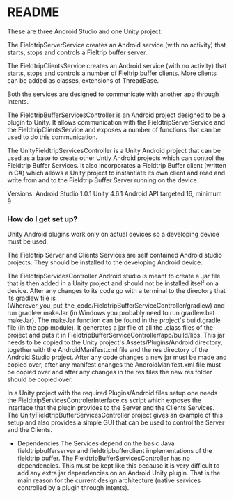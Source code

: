 # README #

These are three Android Studio and one Unity project.

The FieldtripServerService creates an Android  service (with no activity) that starts, stops and controls a Fieltrip buffer server.

The FieldtripClientsService creates an Android service (with no activity) that starts, stops and  controls a number of Fieltrip buffer clients. More clients can be added as classes, extensions of ThreadBase.

Both the services are designed to communicate with another app through Intents.

The FieldtripBufferServicesController is an Android project designed to be a plugin to Unity. It allows communication with the FieldtripServerService and the FieldtripClientsService and exposes a number of functions that can be used to do this communication.

The UnityFieldtripServicesController is a Unity Android project that can be used as a base to create other Untiy Android projects which can control the Fieldtrip Buffer Services. It also incorporates a Fieldtrip Buffer client (written in C#) which allows a Unity project to instantiate its own client and read and write from and to the Fieldtrip Buffer Server running on the device.      


Versions:
Android Studio 1.0.1
Unity 4.6.1
Android API targeted 16, minimum 9


### How do I get set up? ###
Unity Android plugins work only on actual devices so a developing device must be used.

The Fieldtrip Server and Clients Services are self contained Android studio projects. They should be installed to the developing Android device.

The FieldtripServicesController Android studio is meant to create a .jar file that is then added in a Unity project and should not be installed itself on a device. After any changes to its code go with a terminal to the directory that its gradlew file is (Wherever_you_put_the_code/FieldtripBufferServiceController/gradlew) and run gradlew makeJar (in Windows you probably need to run gradlew.bat makeJar). The makeJar function can be found in the project's build.gradle file (in the app module). It generates a jar file of all the .class files of the project and puts it in FieldtripBufferServiceController/app/build/libs. This jar needs to be copied to the Unity project's Assets/Plugins/Android directory, together with the AndroidManifest.xml file and the res directory of the Android Studio project. After any code changes a new jar must be made and copied over, after any manifest changes the AndroidManifest.xml file must be copied over and after any changes in the res files the new res folder should be copied over.

In a Unity project with the required Plugins/Android files setup one needs the FieldtripServicesControlerInterface.cs script which exposes the interface that the plugin provides to the Server and the Clients Services.
The UnityFieldtripBufferServicesController project gives an example of this setup and also provides a simple GUI that can be used to control the Server and the Clients.


* Dependencies
The Services depend on the basic Java  fieldtripbufferserver and fieldtripbufferclient implementations of the fieldtrip buffer.
The FieldtripBufferServicesController has no dependencies. This must be kept like this because it is very difficult to add any extra jar dependencies on an Android Unity plugin. That is the main reason for the current design architecture (native services controlled by a plugin through Intents).